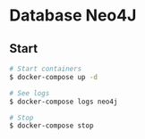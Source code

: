 # Database Neo4J

## Start
```sh
# Start containers
$ docker-compose up -d

# See logs
$ docker-compose logs neo4j

# Stop
$ docker-compose stop
```
